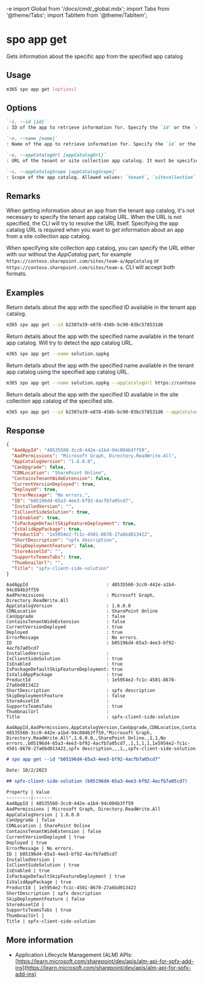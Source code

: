 -e <!-- DISCLAIMER: All secrets, passwords, and sensitive values in this document are examples only and not real credentials. -->
import Global from '/docs/cmd/_global.mdx';
import Tabs from '@theme/Tabs';
import TabItem from '@theme/TabItem';

# spo app get

Gets information about the specific app from the specified app catalog

## Usage

```sh
m365 spo app get [options]
```

## Options

```md definition-list
`-i, --id [id]`
: ID of the app to retrieve information for. Specify the `id` or the `name` but not both.

`-n, --name [name]`
: Name of the app to retrieve information for. Specify the `id` or the `name` but not both.

`-u, --appCatalogUrl [appCatalogUrl]`
: URL of the tenant or site collection app catalog. It must be specified when the scope is `sitecollection`.

`-s, --appCatalogScope [appCatalogScope]`
: Scope of the app catalog. Allowed values: `tenant`, `sitecollection`. Defaults to `tenant`.
```

<Global />

## Remarks

When getting information about an app from the tenant app catalog, it's not necessary to specify the tenant app catalog URL. When the URL is not specified, the CLI will try to resolve the URL itself. Specifying the app catalog URL is required when you want to get information about an app from a site collection app catalog.

When specifying site collection app catalog, you can specify the URL either with our without the _AppCatalog_ part, for example `https://contoso.sharepoint.com/sites/team-a/AppCatalog` or `https://contoso.sharepoint.com/sites/team-a`. CLI will accept both formats.

## Examples

Return details about the app with the specified ID available in the tenant app catalog.

```sh
m365 spo app get --id b2307a39-e878-458b-bc90-03bc578531d6
```

Return details about the app with the specified name available in the tenant app catalog. Will try to detect the app catalog URL.

```sh
m365 spo app get --name solution.sppkg
```

Return details about the app with the specified name available in the tenant app catalog using the specified app catalog URL.

```sh
m365 spo app get --name solution.sppkg --appCatalogUrl https://contoso.sharepoint.com/sites/apps
```

Return details about the app with the specified ID available in the site collection app catalog of the specified site.

```sh
m365 spo app get --id b2307a39-e878-458b-bc90-03bc578531d6 --appCatalogScope sitecollection --appCatalogUrl https://contoso.sharepoint.com/sites/site1
```

## Response

<Tabs>
  <TabItem value="JSON">

  ```json
  {
    "AadAppId": "48535560-3cc0-442e-a1b4-94c084b3ff59",
    "AadPermissions": "Microsoft Graph, Directory.ReadWrite.All",
    "AppCatalogVersion": "1.6.0.0",
    "CanUpgrade": false,
    "CDNLocation": "SharePoint Online",
    "ContainsTenantWideExtension": false,
    "CurrentVersionDeployed": true,
    "Deployed": true,
    "ErrorMessage": "No errors.",
    "ID": "b05196d4-65a3-4ee3-bf92-4acfb7a05cd7",
    "InstalledVersion": "",
    "IsClientSideSolution": true,
    "IsEnabled": true,
    "IsPackageDefaultSkipFeatureDeployment": true,
    "IsValidAppPackage": true,
    "ProductId": "1e5954e2-fc1c-4501-8678-27a6bd013422",
    "ShortDescription": "spfx description",
    "SkipDeploymentFeature": false,
    "StoreAssetId": "",
    "SupportsTeamsTabs": true,
    "ThumbnailUrl": "",
    "Title": "spfx-client-side-solution"
  }
  ```

  </TabItem>
  <TabItem value="Text">

  ```text
  AadAppId                             : 48535560-3cc0-442e-a1b4-94c084b3ff59
  AadPermissions                       : Microsoft Graph, Directory.ReadWrite.All
  AppCatalogVersion                    : 1.6.0.0
  CDNLocation                          : SharePoint Online
  CanUpgrade                           : false
  ContainsTenantWideExtension          : false
  CurrentVersionDeployed               : true
  Deployed                             : true
  ErrorMessage                         : No errors.
  ID                                   : b05196d4-65a3-4ee3-bf92-4acfb7a05cd7
  InstalledVersion                     :
  IsClientSideSolution                 : true
  IsEnabled                            : true
  IsPackageDefaultSkipFeatureDeployment: true
  IsValidAppPackage                    : true
  ProductId                            : 1e5954e2-fc1c-4501-8678-27a6bd013422
  ShortDescription                     : spfx description
  SkipDeploymentFeature                : false
  StoreAssetId                         :
  SupportsTeamsTabs                    : true
  ThumbnailUrl                         :
  Title                                : spfx-client-side-solution
  ```

  </TabItem>
  <TabItem value="CSV">

  ```csv
  AadAppId,AadPermissions,AppCatalogVersion,CanUpgrade,CDNLocation,ContainsTenantWideExtension,CurrentVersionDeployed,Deployed,ErrorMessage,ID,InstalledVersion,IsClientSideSolution,IsEnabled,IsPackageDefaultSkipFeatureDeployment,IsValidAppPackage,ProductId,ShortDescription,SkipDeploymentFeature,StoreAssetId,SupportsTeamsTabs,ThumbnailUrl,Title
  48535560-3cc0-442e-a1b4-94c084b3ff59,"Microsoft Graph, Directory.ReadWrite.All",1.6.0.0,,SharePoint Online,,1,1,No errors.,b05196d4-65a3-4ee3-bf92-4acfb7a05cd7,,1,1,1,1,1e5954e2-fc1c-4501-8678-27a6bd013422,spfx description,,,1,,spfx-client-side-solution
  ```

  </TabItem>
  <TabItem value="Markdown">

  ```md
  # spo app get --id "b05196d4-65a3-4ee3-bf92-4acfb7a05cd7"

  Date: 10/2/2023

  ## spfx-client-side-solution (b05196d4-65a3-4ee3-bf92-4acfb7a05cd7)

  Property | Value
  ---------|-------
  AadAppId | 48535560-3cc0-442e-a1b4-94c084b3ff59
  AadPermissions | Microsoft Graph, Directory.ReadWrite.All
  AppCatalogVersion | 1.6.0.0
  CanUpgrade | false
  CDNLocation | SharePoint Online
  ContainsTenantWideExtension | false
  CurrentVersionDeployed | true
  Deployed | true
  ErrorMessage | No errors.
  ID | b05196d4-65a3-4ee3-bf92-4acfb7a05cd7
  InstalledVersion |
  IsClientSideSolution | true
  IsEnabled | true
  IsPackageDefaultSkipFeatureDeployment | true
  IsValidAppPackage | true
  ProductId | 1e5954e2-fc1c-4501-8678-27a6bd013422
  ShortDescription | spfx description
  SkipDeploymentFeature | false
  StoreAssetId |
  SupportsTeamsTabs | true
  ThumbnailUrl |
  Title | spfx-client-side-solution
  ```

  </TabItem>
</Tabs>

## More information

- Application Lifecycle Management (ALM) APIs: [https://learn.microsoft.com/sharepoint/dev/apis/alm-api-for-spfx-add-ins](https://learn.microsoft.com/sharepoint/dev/apis/alm-api-for-spfx-add-ins)

